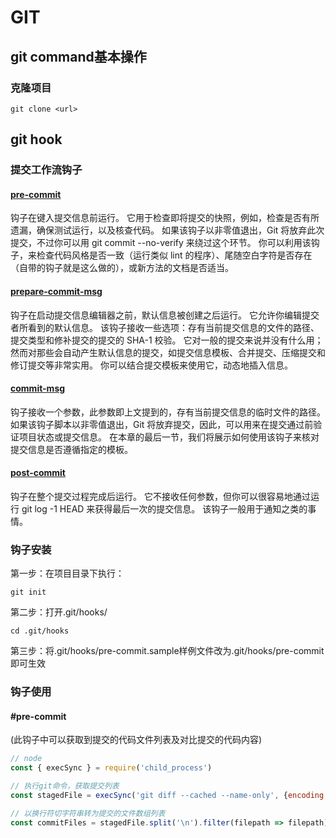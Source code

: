 # GIT

## git command基本操作

### 克隆项目

```shell
git clone <url>
```

## git hook

### 提交工作流钩子

#### [pre-commit](#pre-commit-1)

钩子在键入提交信息前运行。 它用于检查即将提交的快照，例如，检查是否有所遗漏，确保测试运行，以及核查代码。 如果该钩子以非零值退出，Git 将放弃此次提交，不过你可以用 git commit --no-verify 来绕过这个环节。 你可以利用该钩子，来检查代码风格是否一致（运行类似 lint 的程序）、尾随空白字符是否存在（自带的钩子就是这么做的），或新方法的文档是否适当。

#### [prepare-commit-msg](#prepare-commit-msg)

钩子在启动提交信息编辑器之前，默认信息被创建之后运行。 它允许你编辑提交者所看到的默认信息。 该钩子接收一些选项：存有当前提交信息的文件的路径、提交类型和修补提交的提交的 SHA-1 校验。 它对一般的提交来说并没有什么用；然而对那些会自动产生默认信息的提交，如提交信息模板、合并提交、压缩提交和修订提交等非常实用。 你可以结合提交模板来使用它，动态地插入信息。

#### [commit-msg](#commit-msg)

钩子接收一个参数，此参数即上文提到的，存有当前提交信息的临时文件的路径。 如果该钩子脚本以非零值退出，Git 将放弃提交，因此，可以用来在提交通过前验证项目状态或提交信息。 在本章的最后一节，我们将展示如何使用该钩子来核对提交信息是否遵循指定的模板。

#### [post-commit](#post-commit)

钩子在整个提交过程完成后运行。 它不接收任何参数，但你可以很容易地通过运行 git log -1 HEAD 来获得最后一次的提交信息。 该钩子一般用于通知之类的事情。

### 钩子安装

第一步：在项目目录下执行：

```shell
git init
```  

第二步：打开.git/hooks/

```shell
cd .git/hooks
```

第三步：将.git/hooks/pre-commit.sample样例文件改为.git/hooks/pre-commit即可生效

### 钩子使用

#### #pre-commit

(此钩子中可以获取到提交的代码文件列表及对比提交的代码内容)

```javascript
// node
const { execSync } = require('child_process')

// 执行git命令，获取提交列表
const stagedFile = execSync('git diff --cached --name-only', {encoding: 'utf-8'}) // 返回字符串

// 以换行符切字符串转为提交的文件数组列表
const commitFiles = stagedFile.split('\n').filter(filepath => filepath)
```
